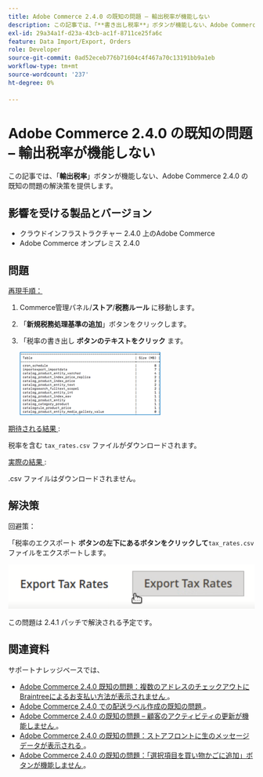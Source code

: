 ```yaml
---
title: Adobe Commerce 2.4.0 の既知の問題 – 輸出税率が機能しない
description: この記事では、「**書き出し税率**」ボタンが機能しない、Adobe Commerce 2.4.0 の既知の問題の解決策を提供します。
exl-id: 29a34a1f-d23a-43cb-ac1f-8711ce25fa6c
feature: Data Import/Export, Orders
role: Developer
source-git-commit: 0ad52eceb776b71604c4f467a70c13191bb9a1eb
workflow-type: tm+mt
source-wordcount: '237'
ht-degree: 0%

---
```


# Adobe Commerce 2.4.0 の既知の問題 – 輸出税率が機能しない

この記事では、「**輸出税率**」ボタンが機能しない、Adobe Commerce 2.4.0 の既知の問題の解決策を提供します。

## 影響を受ける製品とバージョン

* クラウドインフラストラクチャー 2.4.0 上のAdobe Commerce
* Adobe Commerce オンプレミス 2.4.0

## 問題

<u> 再現手順：</u>

1. Commerce管理パネル/**ストア**/**税務ルール** に移動します。
1. 「**新規税務処理基準の追加**」ボタンをクリックします。
1. 「税率の書き出し **ボタンのテキストをクリック** ます。

   ![magento_export_tax_rates.png](assets/mceclip0.png)

<u> 期待される結果 </u>:

税率を含む `tax_rates.csv` ファイルがダウンロードされます。

<u> 実際の結果 </u>:

.csv ファイルはダウンロードされません。

## 解決策

回避策：

「税率のエクスポート **ボタンの左下にあるボタンをクリックして**`tax_rates.csv` ファイルをエクスポートします。

![magento_export_tax_rates.png](assets/mceclip1.png)

この問題は 2.4.1 パッチで解決される予定です。

## 関連資料

サポートナレッジベースでは、

* [Adobe Commerce 2.4.0 既知の問題：複数のアドレスのチェックアウトにBraintreeによるお支払い方法が表示されません ](/help/troubleshooting/payments/magento-2-4-0-braintree-not-in-multiple-addresses-checkout.md)。
* [Adobe Commerce 2.4.0 での配送ラベル作成の既知の問題 ](/help/troubleshooting/known-issues-patches-attached/shipping-labels-creation-known-issue-in-magento-2-4-0.md)。
* [Adobe Commerce 2.4.0 の既知の問題 – 顧客のアクティビティの更新が機能しません ](/help/troubleshooting/miscellaneous/magento-2-4-0-refresh-on-customer-activities-does-not-work.md)。
* [Adobe Commerce 2.4.0 の既知の問題：ストアフロントに生のメッセージデータが表示される ](/help/troubleshooting/storefront/magento-2-4-0-issue-storefront-raw-message-data-display.md)。
* [Adobe Commerce 2.4.0 の既知の問題：「選択項目を買い物かごに追加」ボタンが機能しません ](/help/troubleshooting/miscellaneous/magento-2-4-0-add-selections-to-my-cart-does-not-work.md)。
